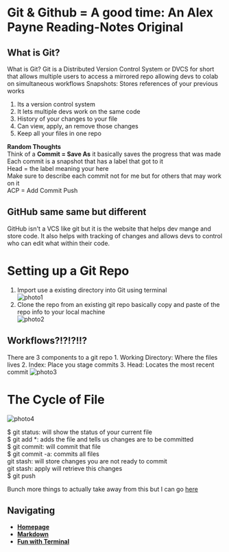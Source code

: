 # **Git & Github = A good time:** An Alex Payne Reading-Notes Original

## **What is Git?**
What is Git?
Git is a Distributed Version Control System or DVCS for short that allows multiple users to access a mirrored repo allowing devs to colab on simultaneous workflows
Snapshots: Stores references of your previous works 
1. Its a version control system
2. It lets multiple devs work on the same code 
3. History of your changes to your file
4. Can view, apply, an remove those changes 
5. Keep all your files in one repo 

**Random Thoughts**  
Think of a **Commit = Save As** it basically saves the progress that was made  
Each commit is a snapshot that has a label that got to it  
Head = the label meaning your here  
Make sure to describe each commit not for me but for others that may work on it  
ACP = Add Commit Push

## **GitHub same same but different**
GitHub isn't a VCS like git but it is the website that helps dev mange and store code. It also helps with tracking of changes and allows devs to control who can edit what within their code.

# **Setting up a Git Repo**  
1.	Import use a existing directory into Git using terminal   
![photo1](https://user-images.githubusercontent.com/81712870/113979656-62321680-97fa-11eb-9da2-4940ed97605e.png)  
2.	Clone the repo from an existing git repo basically copy and paste of the repo info to your local machine  
![photo2](https://user-images.githubusercontent.com/81712870/113979682-6b22e800-97fa-11eb-8bf2-20a5f14f5dc0.png)  


## **Workflows?!?!?!!?**
There are 3 components to a git repo 
	1.	Working Directory: Where the files lives
	2.	Index: Place you stage commits
	3.	Head: Locates the most recent commit 
![photo3](https://user-images.githubusercontent.com/81712870/113979716-74ac5000-97fa-11eb-8bb3-89a6d190f502.png)  

# **The Cycle of File**
![photo4](https://user-images.githubusercontent.com/81712870/113979742-7ece4e80-97fa-11eb-8e78-b030244e8c04.png)

$ git status: will show the status of your current file  
$ git add *: adds the file and tells us changes are to be committed  
$ git commit: will commit that file  
$ git commit -a: commits all files   
git stash: will store changes you are not ready to commit  
git stash: apply will retrieve this changes   
$ git push   

Bunch more things to actually take away from this but I can go [here](https://blog.udemy.com/git-tutorial-a-comprehensive-guide/)

## **Navigating**
- [**Homepage**](README.md)  
- [**Markdown**](Markdown.md)
- [**Fun with Terminal**](Terminal.md)